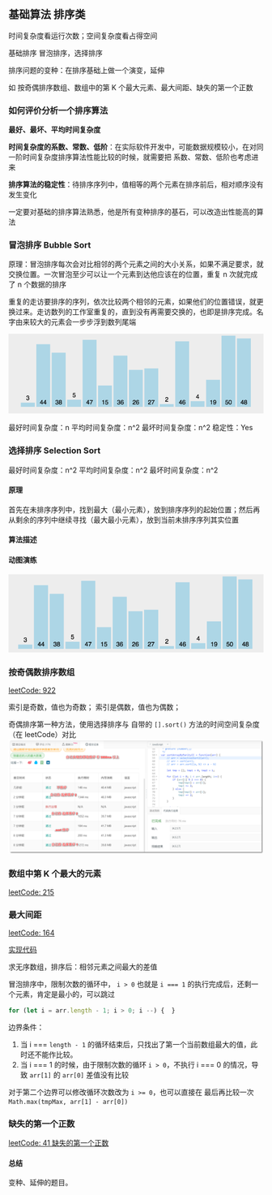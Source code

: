 
## 基础算法 排序类

时间复杂度看运行次数；空间复杂度看占得空间


基础排序 冒泡排序，选择排序

排序问题的变种：在排序基础上做一个演变，延伸

如 按奇偶排序数组、数组中的第 K 个最大元素、最大间距、缺失的第一个正数

### 如何评价分析一个排序算法

**最好、最坏、平均时间复杂度**

**时间复杂度的系数、常数、低阶**：在实际软件开发中，可能数据规模较小，在对同一阶时间复杂度排序算法性能比较的时候，就需要把 系数、常数、低阶也考虑进来

**排序算法的稳定性**：待排序序列中，值相等的两个元素在排序前后，相对顺序没有发生变化

一定要对基础的排序算法熟悉，他是所有变种排序的基石，可以改造出性能高的算法


### 冒泡排序 Bubble Sort

原理：冒泡排序每次会对比相邻的两个元素之间的大小关系，如果不满足要求，就交换位置。一次冒泡至少可以让一个元素到达他应该在的位置，重复 n 次就完成了 n 个数据的排序

重复的走访要排序的序列，依次比较两个相邻的元素，如果他们的位置错误，就更换过来。走访数列的工作室重复的，直到没有再需要交换的，也即是排序完成。名字由来较大的元素会一步步浮到数列尾端

![BubbleSortGif](./assets/bubble_sort.gif)

最好时间复杂度：n
平均时间复杂度：n^2
最坏时间复杂度：n^2
稳定性：Yes



### 选择排序 Selection Sort

最好时间复杂度：n^2
平均时间复杂度：n^2
最坏时间复杂度：n^2

#### 原理

首先在未排序序列中，找到最大（最小元素），放到排序序列的起始位置；然后再从剩余的序列中继续寻找（最大最小元素），放到当前未排序序列其实位置

#### 算法描述

#### 动图演练

![SelectionSort](./assets/selection_sort.gif)


### 按奇偶数排序数组

[leetCode: 922](https://leetcode-cn.com/problems/sort-array-by-parity-ii/)

索引是奇数，值也为奇数；
索引是偶数，值也为偶数；

奇偶排序第一种方法，使用选择排序与 自带的 `[].sort()` 方法的时间空间复杂度（在 leetCode）对比
![](./assets/2019-06-03-12-42-12.png)


### 数组中第 K 个最大的元素

[leetCode: 215](https://leetcode-cn.com/problems/kth-largest-element-in-an-array/)

### 最大间距

[leetCode: 164](https://leetcode-cn.com/problems/maximum-gap/)

[实现代码](../code/sort/lesson3.js)

求无序数组，排序后：相邻元素之间最大的差值

冒泡排序中，限制次数的循环中， `i > 0` 也就是 `i === 1` 的执行完成后，还剩一个元素，肯定是最小的，可以跳过

```js
for (let i = arr.length - 1; i > 0; i --) {  }
```

边界条件：
1. 当 i === `length - 1` 的循环结束后，只找出了第一个当前数组最大的值，此时还不能作比较。
2. 当 i === 1 的时候，由于限制次数的循环 `i > 0`，不执行 i === 0 的情况，导致 `arr[1]` 的 `arr[0]` 差值没有比较

对于第二个边界可以修改循环次数改为 `i >= 0`，也可以直接在 最后再比较一次 `Math.max(tmpMax, arr[1] - arr[0])`

### 缺失的第一个正数

[leetCode: 41 缺失的第一个正数](https://leetcode-cn.com/problems/first-missing-positive/)

#### 总结

变种、延伸的题目。

